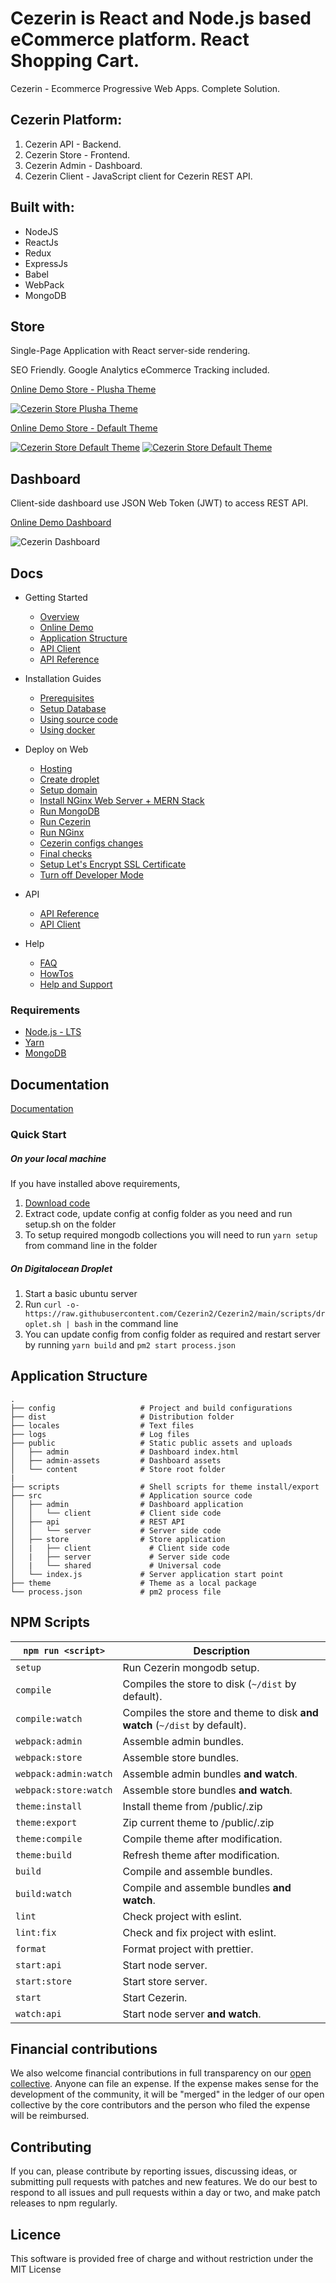 # Cezerin is React and Node.js based eCommerce platform. React Shopping Cart.

Cezerin - Ecommerce Progressive Web Apps. Complete Solution.

## Cezerin Platform:

1. Cezerin API - Backend.
2. Cezerin Store - Frontend.
3. Cezerin Admin - Dashboard.
4. Cezerin Client - JavaScript client for Cezerin REST API.

## Built with:

- NodeJS
- ReactJs
- Redux
- ExpressJs
- Babel
- WebPack
- MongoDB


## Store

Single-Page Application with React server-side rendering.

SEO Friendly. Google Analytics eCommerce Tracking included.

[Online Demo Store - Plusha Theme](https://plusha.cezerin.net)

[![Cezerin Store Plusha Theme](https://cezerin.org/assets/images/cezerin-plusha-theme.png)](https://plusha.cezerin.net)

[Online Demo Store - Default Theme](https://cezerin.net)

[![Cezerin Store Default Theme](https://cezerin.org/assets/images/cezerin-default-theme.png)](https://cezerin.net)
[![Cezerin Store Default Theme](https://cezerin.org/assets/images/cezerin-mobile-order-summary.png)](https://cezerin.net)

## Dashboard

Client-side dashboard use JSON Web Token (JWT) to access REST API.

[Online Demo Dashboard](https://cezerin.net/admin)

![Cezerin Dashboard](https://cezerin.org/assets/images/cezerin-dashboard-products.png)

## Docs

- Getting Started

  - [Overview](./docs/overview.md)
  - [Online Demo](./docs/online-demo.md)
  - [Application Structure](./docs/application-structure.md)
  - [API Client](https://github.com/cezerin2/cezerin2-client)
  - [API Reference](https://github.com/Cezerin2/Cezerin2/tree/main/docs/api)

- Installation Guides

  - [Prerequisites](./docs/prerequisites.md)
  - [Setup Database](./docs/setup-database.md)
  - [Using source code](./docs/using-source-code.md)
  - [Using docker](./docs/using-docker.md)

- Deploy on Web

  - [Hosting](./docs/deploy-on-web-hosting.md)
  - [Create droplet](./docs/deploy-on-web-droplet.md)
  - [Setup domain](./docs/deploy-on-web-domain.md)
  - [Install NGinx Web Server + MERN Stack](./docs/deploy-on-web-mern.md)
  - [Run MongoDB](./docs/deploy-on-web-mongodb.md)
  - [Run Cezerin](./docs/deploy-on-web-cezerin.md)
  - [Run NGinx](./docs/deploy-on-web-nginx.md)
  - [Cezerin configs changes](./docs/deploy-on-web-cezerin-configs.md)
  - [Final checks](./docs/deploy-on-web-final-checks.md)
  - [Setup Let's Encrypt SSL Certificate](./docs/deploy-on-web-lets-encrypt.md)
  - [Turn off Developer Mode](./docs/deploy-on-web-production-mode.md)

- API

  - [API Reference](./docs/api)
  - [API Client](https://github.com/cezerin2/cezerin2-client)

- Help
  - [FAQ](./docs/faq.md)
  - [HowTos](./docs/howtos.md)
  - [Help and Support](./docs/help-and-support.md)

### Requirements

- [Node.js - LTS](https://nodejs.org/en)
- [Yarn](https://yarnpkg.com/getting-started/install)
- [MongoDB](https://docs.mongodb.com/manual/installation)

## Documentation

[Documentation](https://github.com/Cezerin2/Cezerin2/tree/main/docs)

### Quick Start

##### On your local machine

If you have installed above requirements,

1. [Download code](https://github.com/Cezerin2/Cezerin2/archive/refs/heads/main.zip)
2. Extract code, update config at config folder as you need and run setup.sh on the folder
3. To setup required mongodb collections you will need to run `yarn setup` from command line in the folder

##### On Digitalocean Droplet

1. Start a basic ubuntu server
2. Run `curl -o- https://raw.githubusercontent.com/Cezerin2/Cezerin2/main/scripts/droplet.sh | bash` in the command line
3. You can update config from config folder as required and restart server by running `yarn build` and `pm2 start process.json`

## Application Structure

```
.
├── config                   # Project and build configurations
├── dist                     # Distribution folder
├── locales                  # Text files
├── logs                     # Log files
├── public                   # Static public assets and uploads
│   ├── admin                # Dashboard index.html
│   ├── admin-assets         # Dashboard assets
│   └── content              # Store root folder
|
├── scripts                  # Shell scripts for theme install/export
├── src                      # Application source code
│   ├── admin                # Dashboard application
│   │   └── client           # Client side code
│   ├── api                  # REST API
│   │   └── server           # Server side code
│   ├── store                # Store application
│   |   ├── client             # Client side code
│   |   ├── server             # Server side code
│   |   └── shared             # Universal code
│   └── index.js             # Server application start point
├── theme                    # Theme as a local package
└── process.json             # pm2 process file
```

## NPM Scripts

| `npm run <script>`    | Description                                                               |
| --------------------- | ------------------------------------------------------------------------- |
| `setup`               | Run Cezerin mongodb setup.                                                |
| `compile`             | Compiles the store to disk (`~/dist` by default).                         |
| `compile:watch`       | Compiles the store and theme to disk **and watch** (`~/dist` by default). |
| `webpack:admin`       | Assemble admin bundles.                                                   |
| `webpack:store`       | Assemble store bundles.                                                   |
| `webpack:admin:watch` | Assemble admin bundles **and watch**.                                     |
| `webpack:store:watch` | Assemble store bundles **and watch**.                                     |
| `theme:install`       | Install theme from /public/<file>.zip                                     |
| `theme:export`        | Zip current theme to /public/<file>.zip                                   |
| `theme:compile`       | Compile theme after modification.                                         |
| `theme:build`         | Refresh theme after modification.                                         |
| `build`               | Compile and assemble bundles.                                             |
| `build:watch`         | Compile and assemble bundles **and watch**.                               |
| `lint`                | Check project with eslint.                                                |
| `lint:fix`            | Check and fix project with eslint.                                        |
| `format`              | Format project with prettier.                                             |
| `start:api`           | Start node server.                                                        |
| `start:store`         | Start store server.                                                       |
| `start`               | Start Cezerin.                                                            |
| `watch:api`           | Start node server **and watch**.                                          |

## Financial contributions

We also welcome financial contributions in full transparency on our [open collective](https://opencollective.com/cezerin2).
Anyone can file an expense. If the expense makes sense for the development of the community, it will be "merged" in the ledger of our open collective by the core contributors and the person who filed the expense will be reimbursed.

## Contributing

If you can, please contribute by reporting issues, discussing ideas, or submitting pull requests with patches and new features. We do our best to respond to all issues and pull requests within a day or two, and make patch releases to npm regularly.

## Licence

This software is provided free of charge and without restriction under the MIT License
